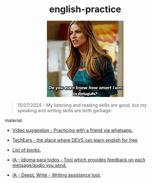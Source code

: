 <div align="center">
<h1>english-practice</h1>

![Do you even know how smart I am in PORTUGUÊS?](gloriapritchett.gif)

</div>

> 15/07/2024 - My listening and reading skills are good, but my speaking and writing skills are both garbage.

material: 

- [Video suggestion - Practicing with a friend via whatsapp.](https://www.instagram.com/reel/C56DYjlrIA0/?igsh=ZDdoNTltbnZ3N3dv) 

- [TechEars - the place where DEVS can learn english for free](https://www.techears.tech/)

- [List of books.](https://teacherbrunaelt.notion.site/Teacher-Bruna-s-Library-3fd9351d536d43a0a490fa208b28e7bb)

- [IA - Idioma para todos - Tool which provides feedback on each message/audio you send.](https://idiomaparatodos.com.br/)

- [IA - DeepL Write - Writing assistance tool.](https://www.deepl.com/pt-BR/write)




